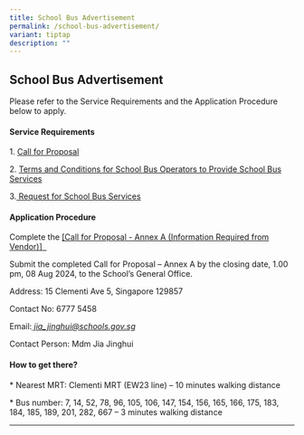 ```yaml
---
title: School Bus Advertisement
permalink: /school-bus-advertisement/
variant: tiptap
description: ""
---
```

<h2>School Bus Advertisement</h2>
<p>Please refer to the Service Requirements and the Application Procedure
below to apply.</p>
<h4><strong>Service Requirements</strong></h4>
<p>1. <a href="/files/School Information/School Services/Call_for_Proposals.pdf" rel="noopener noreferrer nofollow" target="_blank">Call for Proposal</a>
</p>
<p>2. <a href="/files/School Information/School Services/T_C_for_School_Bus_Operator_to_Provide_School_Bus_Services__For_Single_Bus_Service_.pdf" rel="noopener noreferrer nofollow" target="_blank">Terms and Conditions for School Bus Operators to Provide School Bus Services</a>
</p>
<p>3.<a href="/files/School Information/School Services/Request_for_School_Bus_Service_and_T_C_Governing_the_Requests_for_Services___For_Single_Bus_Service_.pdf" rel="noopener noreferrer nofollow" target="_blank"> Request for School Bus Services</a>
</p>
<p></p>
<h4><strong>Application Procedure</strong></h4>
<p>Complete the <a href="/files/School Information/School Services/Annex_A_Information_from_Vendor__For_Single_Bus_Service_.pdf" rel="noopener noreferrer nofollow" target="_blank">[Call for Proposal - Annex A (Information Required from Vendor)] &nbsp;</a>
</p>
<p>Submit the completed Call for Proposal – Annex A by the closing date,
1.00 pm, 08 Aug 2024, to the School’s General Office.</p>
<p>Address: 15 Clementi Ave 5, Singapore 129857</p>
<p>Contact No: 6777 5458</p>
<p>Email:<em><u> jia_jinghui@schools.gov.sg</u></em>
</p>
<p>Contact Person: Mdm Jia Jinghui</p>
<h4><strong>How to get there?</strong></h4>
<p>* Nearest MRT: Clementi MRT (EW23 line) – 10 minutes walking distance</p>
<p>* Bus number: 7, 14, 52, 78, 96, 105, 106, 147, 154, 156, 165, 166, 175,
183, 184, 185, 189, 201, 282, 667 – 3 minutes walking distance</p>
<hr>
<p></p>
